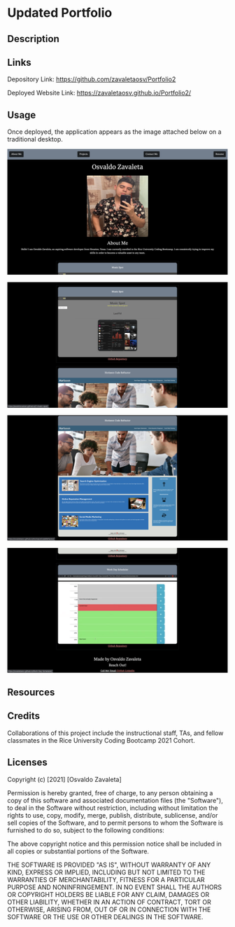 # Updated Portfolio

## Description



## Links

Depository Link: https://github.com/zavaletaosv/Portfolio2

Deployed Website Link: https://zavaletaosv.github.io/Portfolio2/ 
## Usage

Once deployed, the application appears as the image attached below on a traditional desktop.

<img
src="./images/ss1.png"
alt="A screenshot of the webpage" />

<img
src="./images/ss2.png"
alt="A screenshot of the webpage" />

<img
src="./images/ss3.png"
alt="A screenshot of the webpage" />

<img
src="./images/ss4.png"
alt="A screenshot of the webpage" />

## Resources

## Credits

Collaborations of this project include the instructional staff, TAs, and fellow classmates in the Rice University Coding Bootcamp 2021 Cohort.

## Licenses

Copyright (c) [2021] [Osvaldo Zavaleta]

Permission is hereby granted, free of charge, to any person obtaining a copy of this software and associated documentation files (the "Software"), to deal in the Software without restriction, including without limitation the rights to use, copy, modify, merge, publish, distribute, sublicense, and/or sell copies of the Software, and to permit persons to whom the Software is furnished to do so, subject to the following conditions:

The above copyright notice and this permission notice shall be included in all copies or substantial portions of the Software.

THE SOFTWARE IS PROVIDED "AS IS", WITHOUT WARRANTY OF ANY KIND, EXPRESS OR IMPLIED, INCLUDING BUT NOT LIMITED TO THE WARRANTIES OF MERCHANTABILITY, FITNESS FOR A PARTICULAR PURPOSE AND NONINFRINGEMENT. IN NO EVENT SHALL THE AUTHORS OR COPYRIGHT HOLDERS BE LIABLE FOR ANY CLAIM, DAMAGES OR OTHER LIABILITY, WHETHER IN AN ACTION OF CONTRACT, TORT OR OTHERWISE, ARISING FROM, OUT OF OR IN CONNECTION WITH THE SOFTWARE OR THE USE OR OTHER DEALINGS IN THE SOFTWARE.
